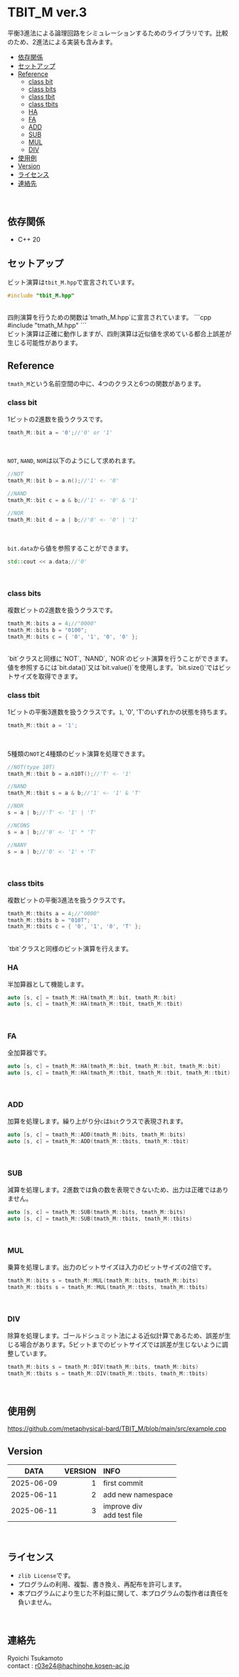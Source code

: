 # TBIT_M ver.3
平衡3進法による論理回路をシミュレーションするためのライブラリです。比較のため、2進法による実装も含みます。<br>
- [依存関係](#依存関係)
- [セットアップ](#セットアップ)
- [Reference](#reference)
   - [class bit](#class-bit)
   - [class bits](#class-bits)
   - [class tbit](#class-tbit)
   - [class tbits](#class-tbits)
   - [HA](#ha)
   - [FA](#fa)
   - [ADD](#add)
   - [SUB](#sub)
   - [MUL](#mul)
   - [DIV](#div)
- [使用例](#使用例)
- [Version](#version)
- [ライセンス](#ライセンス)
- [連絡先](#連絡先)
<br>

## 依存関係
- C++ 20<br>

## セットアップ
ビット演算は`tbit_M.hpp`で宣言されています。
```cpp
#include "tbit_M.hpp"
```
<br>
四則演算を行うための関数は`tmath_M.hpp`に宣言されています。
```cpp
#include "tmath_M.hpp"
```
<br>
ビット演算は正確に動作しますが、四則演算は近似値を求めている都合上誤差が生じる可能性があります。
<br>

## Reference
`tmath_M`という名前空間の中に、4つのクラスと6つの関数があります。
<br>

### class bit
1ビットの2進数を扱うクラスです。
```cpp
tmath_M::bit a = '0';//'0' or '1'
```
<br>

`NOT`, `NAND`, `NOR`は以下のようにして求めれます。
```cpp
//NOT
tmath_M::bit b = a.n();//'1' <- '0'

//NAND
tmath_M::bit c = a & b;//'1' <- '0' & '1'

//NOR
tmath_M::bit d = a | b;//'0' <- '0' | '1'
```
<br>

`bit.data`から値を参照することができます。
```cpp
std::cout << a.data;//'0'
```
<br>

### class bits
複数ビットの2進数を扱うクラスです。
```cpp
tmath_M::bits a = 4;//"0000"
tmath_M::bits b = "0100";
tmath_M::bits c = { '0', '1', '0', '0' };
```
<br>
`bit`クラスと同様に`NOT`, `NAND`, `NOR`のビット演算を行うことができます。値を参照するには`bit.data()`又は`bit.value()`を使用します。`bit.size()`ではビットサイズを取得できます。
<br>

### class tbit
1ビットの平衡3進数を扱うクラスです。`1`, '0', 'T'のいずれかの状態を持ちます。
```cpp
tmath_M::tbit a = '1';
```
<br>

5種類の`NOT`と4種類のビット演算を処理できます。
```cpp
//NOT(type 10T)
tmath_M::tbit b = a.n10T();//'T' <- '1'

//NAND
tmath_M::tbit s = a & b;//'1' <- '1' & 'T'

//NOR
s = a | b;//'T' <- '1' | 'T'

//NCONS
s = a | b;//'0' <- '1' * 'T'

//NANY
s = a | b;//'0' <- '1' + 'T'
```
<br>

### class tbits
複数ビットの平衡3進法を扱うクラスです。
```cpp
tmath_M::tbits a = 4;//"0000"
tmath_M::tbits b = "010T";
tmath_M::tbits c = { '0', '1', '0', 'T' };
```
<br>
`tbit`クラスと同様のビット演算を行えます。
<br>

### HA
半加算器として機能します。
```cpp
auto [s, c] = tmath_M::HA(tmath_M::bit, tmath_M::bit)
auto [s, c] = tmath_M::HA(tmath_M::tbit, tmath_M::tbit)
```
<br>

### FA
全加算器です。
```cpp
auto [s, c] = tmath_M::HA(tmath_M::bit, tmath_M::bit, tmath_M::bit)
auto [s, c] = tmath_M::HA(tmath_M::tbit, tmath_M::tbit, tmath_M::tbit)
```
<br>

### ADD
加算を処理します。繰り上がり分`c`は`bit`クラスで表現されます。
```cpp
auto [s, c] = tmath_M::ADD(tmath_M::bits, tmath_M::bits)
auto [s, c] = tmath_M::ADD(tmath_M::tbits, tmath_M::tbit)
```
<br>

### SUB
減算を処理します。2進数では負の数を表現できないため、出力は正確ではありません。
```cpp
auto [s, c] = tmath_M::SUB(tmath_M::bits, tmath_M::bits)
auto [s, c] = tmath_M::SUB(tmath_M::tbits, tmath_M::tbits)
```
<br>

### MUL
乗算を処理します。出力のビットサイズは入力のビットサイズの2倍です。
```cpp
tmath_M::bits s = tmath_M::MUL(tmath_M::bits, tmath_M::bits)
tmath_M::tbits s = tmath_M::MUL(tmath_M::tbits, tmath_M::tbits)
```
<br>

### DIV
除算を処理します。ゴールドシュミット法による近似計算であるため、誤差が生じる場合があります。5ビットまでのビットサイズでは誤差が生じないように調整しています。
```cpp
tmath_M::bits s = tmath_M::DIV(tmath_M::bits, tmath_M::bits)
tmath_M::tbits s = tmath_M::DIV(tmath_M::tbits, tmath_M::tbits)
```
<br>

## 使用例
https://github.com/metaphysical-bard/TBIT_M/blob/main/src/example.cpp
<br>

## Version
| DATA | VERSION | INFO |
| :---: | ---: | :--- |
| 2025-06-09 | 1 | first commit |
| 2025-06-11 | 2 | add new namespace |
| 2025-06-11 | 3 | improve div<br>add test file |
<br>

## ライセンス
- `zlib License`です。
- プログラムの利用、複製、書き換え、再配布を許可します。
- 本プログラムにより生じた不利益に関して、本プログラムの製作者は責任を負いません。
<br>

## 連絡先
Ryoichi Tsukamoto<br>
contact : r03e24@hachinohe.kosen-ac.jp
<br>
